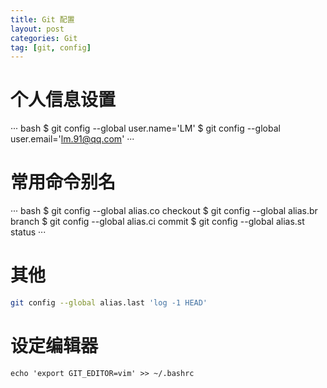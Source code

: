 ```yaml
---
title: Git 配置
layout: post
categories: Git
tag: [git, config]
---
```


# 个人信息设置

··· bash
$ git config --global user.name='LM'
$ git config --global user.email='lm.91@qq.com'
···

# 常用命令别名

··· bash
$ git config --global alias.co checkout
$ git config --global alias.br branch
$ git config --global alias.ci commit
$ git config --global alias.st status
···

# 其他

``` bash
git config --global alias.last 'log -1 HEAD'
````

# 设定编辑器

``` shell
echo 'export GIT_EDITOR=vim' >> ~/.bashrc
```
